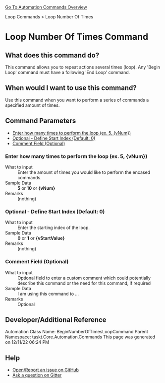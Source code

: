 <!--TITLE: Loop Number Of Times Command -->
<!-- SUBTITLE: a command in the Loop Commands group. -->
[Go To Automation Commands Overview](/automation-commands.md)


Loop Commands &gt; Loop Number Of Times


# Loop Number Of Times Command


## What does this command do?
This command allows you to repeat actions several times (loop).  Any 'Begin Loop' command must have a following 'End Loop' command.


## When would I want to use this command?
Use this command when you want to perform a series of commands a specified amount of times.


## Command Parameters
- [Enter how many times to perform the loop (ex. 5, {vNum})](#param_0)
- [Optional - Define Start Index (Default: 0)](#param_1)
- [Comment Field (Optional)](#param_2)


<a id="param_0"></a>
### Enter how many times to perform the loop (ex. 5, {vNum})


<dl>
<dt>What to input</dt><dd>Enter the amount of times you would like to perform the encased commands.</dd>
<dt>Sample Data</dt><dd><strong>5</strong> or <strong>10</strong> or <strong>{vNum}</strong></dd>
<dt>Remarks</dt><dd>(nothing)</dd>
</dl>




<a id="param_1"></a>
### Optional - Define Start Index (Default: 0)


<dl>
<dt>What to input</dt><dd>Enter the starting index of the loop.</dd>
<dt>Sample Data</dt><dd><strong>0</strong> or <strong>1</strong> or <strong>{vStartValue}</strong></dd>
<dt>Remarks</dt><dd>(nothing)</dd>
</dl>




<a id="param_2"></a>
### Comment Field (Optional)


<dl>
<dt>What to input</dt><dd>Optional field to enter a custom comment which could potentially describe this command or the need for this command, if required</dd>
<dt>Sample Data</dt><dd>I am using this command to ...</dd>
<dt>Remarks</dt><dd>Optional</dd>
</dl>




## Developer/Additional Reference
Automation Class Name: BeginNumberOfTimesLoopCommand
Parent Namespace: taskt.Core.Automation.Commands
This page was generated on 12/11/22 06:24 PM


## Help
- [Open/Report an issue on GitHub](https://github.com/saucepleez/taskt/issues/new)
- [Ask a question on Gitter](https://gitter.im/taskt-rpa/Lobby)
